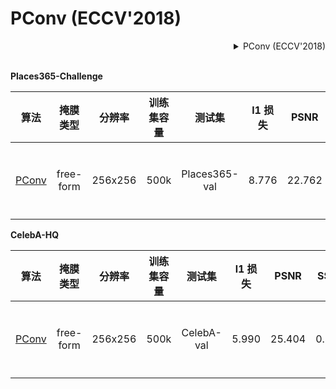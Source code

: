 # PConv (ECCV'2018)

<!-- [ALGORITHM] -->

<details>
<summary align="right">PConv (ECCV'2018)</summary>

```bibtex
@inproceedings{liu2018image,
  title={Image inpainting for irregular holes using partial convolutions},
  author={Liu, Guilin and Reda, Fitsum A and Shih, Kevin J and Wang, Ting-Chun and Tao, Andrew and Catanzaro, Bryan},
  booktitle={Proceedings of the European Conference on Computer Vision (ECCV)},
  pages={85--100},
  year={2018}
}
```

</details>

<br/>

**Places365-Challenge**

|                                算法                                | 掩膜类型  | 分辨率  | 训练集容量 |    测试集     | l1 损失 |  PSNR  | SSIM  | GPU 信息 |                                                                                                                          下载                                                                                                                           |
| :----------------------------------------------------------------: | :-------: | :-----: | :--------: | :-----------: | :-----: | :----: | :---: | :------: | :-----------------------------------------------------------------------------------------------------------------------------------------------------------------------------------------------------------------------------------------------------: |
| [PConv](/configs/partial_conv/pconv_stage2_4xb2_places-256x256.py) | free-form | 256x256 |    500k    | Places365-val |  8.776  | 22.762 | 0.801 |    4     | [模型](https://download.openmmlab.com/mmediting/inpainting/pconv/pconv_256x256_stage2_4x2_places_20200619-1ffed0e8.pth) \| [日志](https://download.openmmlab.com/mmediting/inpainting/pconv/pconv_256x256_stage2_4x2_places_20200619-1ffed0e8.log.json) |

**CelebA-HQ**

|                                算法                                | 掩膜类型  | 分辨率  | 训练集容量 |   测试集   | l1 损失 |  PSNR  | SSIM  | GPU 信息 |                                                                                                                          下载                                                                                                                           |
| :----------------------------------------------------------------: | :-------: | :-----: | :--------: | :--------: | :-----: | :----: | :---: | :------: | :-----------------------------------------------------------------------------------------------------------------------------------------------------------------------------------------------------------------------------------------------------: |
| [PConv](/configs/partial_conv/pconv_stage2_4xb2_celeba-256x256.py) | free-form | 256x256 |    500k    | CelebA-val |  5.990  | 25.404 | 0.853 |    4     | [模型](https://download.openmmlab.com/mmediting/inpainting/pconv/pconv_256x256_stage2_4x2_celeba_20200619-860f8b95.pth) \| [日志](https://download.openmmlab.com/mmediting/inpainting/pconv/pconv_256x256_stage2_4x2_celeba_20200619-860f8b95.log.json) |
